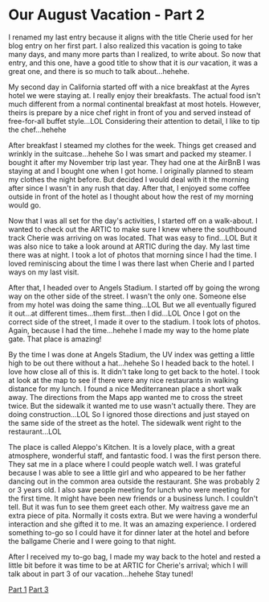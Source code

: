 # Our August Vacation - Part 2

I renamed my last entry because it aligns with the title Cherie used for her blog entry on her first part. I also realized this vacation is going to take many days, and many more parts than I realized, to write about. So now that entry, and this one, have a good title to show that it is *our* vacation, it was a great one, and there is so much to talk about...hehehe.

My second day in California started off with a nice breakfast at the Ayres hotel we were staying at. I really enjoy their breakfasts. The actual food isn't much different from a normal continental breakfast at most hotels. However, theirs is prepare by a nice chef right in front of you and served instead of free-for-all buffet style...LOL Considering their attention to detail, I like to tip the chef...hehehe

After breakfast I steamed my clothes for the week. Things get creased and wrinkly in the suitcase...hehehe So I was smart and packed my steamer. I bought it after my November trip last year. They had one at the AirBnB I was staying at and I bought one when I got home. I originally planned to steam my clothes the night before. But decided I would deal with it the morning after since I wasn't in any rush that day. After that, I enjoyed some coffee outside in front of the hotel as I thought about how the rest of my morning would go.

Now that I was all set for the day's activities, I started off on a walk-about. I wanted to check out the ARTIC to make sure I knew where the southbound track Cherie was arriving on was located. That was easy to find...LOL But it was also nice to take a look around at ARTIC during the day. My last time there was at night. I took a lot of photos that morning since I had the time. I loved reminiscing about the time I was there last when Cherie and I parted ways on my last visit.

After that, I headed over to Angels Stadium. I started off by going the wrong way on the other side of the street. I wasn't the only one. Someone else from my hotel was doing the same thing...LOL But we all eventually figured it out...at different times...them first...then I did...LOL Once I got on the correct side of the street, I made it over to the stadium. I took lots of photos. Again, because I had the time...hehehe I made my way to the home plate gate. That place is amazing!

By the time I was done at Angels Stadium, the UV index was getting a little high to be out there without a hat...hehehe So I headed back to the hotel. I love how close all of this is. It didn't take long to get back to the hotel. I took at look at the map to see if there were any nice restaurants in walking distance for my lunch. I found a nice Mediterranean place a short walk away. The directions from the Maps app wanted me to cross the street twice. But the sidewalk it wanted me to use wasn't actually there. They are doing construction...LOL So I ignored those directions and just stayed on the same side of the street as the hotel. The sidewalk went right to the restaurant...LOL

The place is called Aleppo's Kitchen. It is a lovely place, with a great atmosphere, wonderful staff, and fantastic food. I was the first person there. They sat me in a place where I could people watch well. I was grateful because I was able to see a little girl and who appeared to be her father dancing out in the common area outside the restaurant. She was probably 2 or 3 years old. I also saw people meeting for lunch who were meeting for the first time. It might have been new friends or a business lunch. I couldn't tell. But it was fun to see them greet each other. My waitress gave me an extra piece of pita. Normally it costs extra. But we were having a wonderful interaction and she gifted it to me. It was an amazing experience. I ordered something to-go so I could have it for dinner later at the hotel and before the ballgame Cherie and I were going to that night.

After I received my to-go bag, I made my way back to the hotel and rested a little bit before it was time to be at ARTIC for Cherie's arrival; which I will talk about in part 3 of our vacation...hehehe Stay tuned!

[Part 1](./21_our-august-vacation-part-1)
[Part 3](../09/04_our-august-vacation-part-3)
